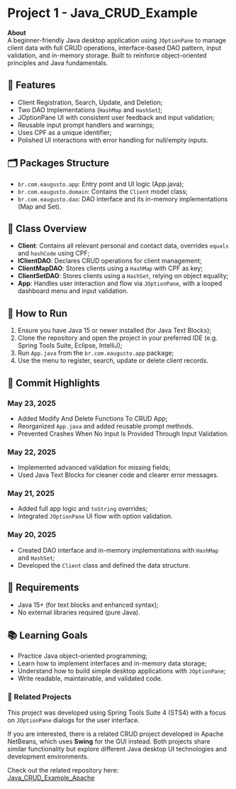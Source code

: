 <h1>Project 1 - Java_CRUD_Example</h1>
  <p>
    <strong>About</strong><br />
    A beginner-friendly Java desktop application using <code>JOptionPane</code> to manage client data with full CRUD operations, 
    interface-based DAO pattern, input validation, and in-memory storage. Built to reinforce object-oriented principles and Java fundamentals.
  </p>
<h2>📌 Features</h2>
  <ul>
    <li>Client Registration, Search, Update, and Deletion;</li>
    <li>Two DAO Implementations (<code>HashMap</code> and <code>HashSet</code>);</li>
    <li>JOptionPane UI with consistent user feedback and input validation;</li>
    <li>Reusable input prompt handlers and warnings;</li>
    <li>Uses CPF as a unique identifier;</li>
    <li>Polished UI interactions with error handling for null/empty inputs.</li>
  </ul>
<h2>🗂️ Packages Structure</h2>
  <ul>
    <li><code>br.com.eaugusto.app</code>: Entry point and UI logic (App.java);</li>
    <li><code>br.com.eaugusto.domain</code>: Contains the <code>Client</code> model class;</li>
    <li><code>br.com.eaugusto.dao</code>: DAO interface and its in-memory implementations (Map and Set).</li>
  </ul>
<h2>🧩 Class Overview</h2>
  <ul>
    <li><strong>Client</strong>: Contains all relevant personal and contact data, overrides <code>equals</code> and <code>hashCode</code> using CPF;</li>
    <li><strong>IClientDAO</strong>: Declares CRUD operations for client management;</li>
    <li><strong>ClientMapDAO</strong>: Stores clients using a <code>HashMap</code> with CPF as key;</li>
    <li><strong>ClientSetDAO</strong>: Stores clients using a <code>HashSet</code>, relying on object equality;</li>
    <li><strong>App</strong>: Handles user interaction and flow via <code>JOptionPane</code>, with a looped dashboard menu and input validation.</li>
  </ul>
<h2>🚀 How to Run</h2>
  <ol>
    <li>Ensure you have Java 15 or newer installed (for Java Text Blocks);</li>
    <li>Clone the repository and open the project in your preferred IDE (e.g. Spring Tools Suite, Eclipse, IntelliJ);</li>
    <li>Run <code>App.java</code> from the <code>br.com.eaugusto.app</code> package;</li>
    <li>Use the menu to register, search, update or delete client records.</li>
  </ol>
<h2>📅 Commit Highlights</h2>
  <h3>May 23, 2025</h3>
  <ul>
    <li>Added Modify And Delete Functions To CRUD App;</li>
    <li>Reorganized <code>App.java</code> and added reusable prompt methods.</li>
    <li>Prevented Crashes When No Input Is Provided Through Input Validation.</li>
  </ul>
  <h3>May 22, 2025</h3>
  <ul>
    <li>Implemented advanced validation for missing fields;</li>
    <li>Used Java Text Blocks for cleaner code and clearer error messages.</li>
  </ul>
  <h3>May 21, 2025</h3>
  <ul>
    <li>Added full app logic and <code>toString</code> overrides;</li>
    <li>Integrated <code>JOptionPane</code> UI flow with option validation.</li>
  </ul>
  <h3>May 20, 2025</h3>
  <ul>
    <li>Created DAO interface and in-memory implementations with <code>HashMap</code> and <code>HashSet</code>;</li>
    <li>Developed the <code>Client</code> class and defined the data structure.</li>
  </ul>
<h2>📌 Requirements</h2>
  <ul>
    <li>Java 15+ (for text blocks and enhanced syntax);</li>
    <li>No external libraries required (pure Java).</li>
  </ul>
<h2>📚 Learning Goals</h2>
  <ul>
    <li>Practice Java object-oriented programming;</li>
    <li>Learn how to implement interfaces and in-memory data storage;</li>
    <li>Understand how to build simple desktop applications with <code>JOptionPane</code>;</li>
    <li>Write readable, maintainable, and validated code.</li>
  </ul>
<h3>🔗 Related Projects</h3>
  <p>This project was developed using Spring Tools Suite 4 (STS4) with a focus on <code>JOptionPane</code> dialogs for the user interface.</p>
  <p>If you are interested, there is a related CRUD project developed in Apache NetBeans, which uses <strong>Swing</strong> for the GUI instead. Both projects share similar functionality but explore different Java desktop UI technologies and development environments.</p>
  <p>Check out the related repository here:<br>
  <a href="https://github.com/AsrielDreemurrGM/Java_CRUD_Example_Apache" target="_blank" rel="noopener noreferrer">Java_CRUD_Example_Apache</a></p>
